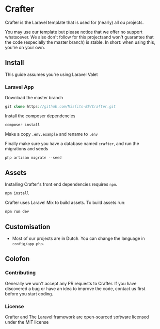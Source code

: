 # Crafter 

Crafter is the Laravel template that is used for (nearly) all ou projects. 

You may use our template but please notice that we offer no support whatsoever. We also don't follow for this projectsand won't guarantee that the code (especially the master branch) is stable. In short: when using this, you're on your own. 

## Install 

This guide assumes you're using Laravel Valet 

### Laravel App 

Download the master branch

```php 
git clone https://github.com/Misfits-BE/Crafter.git
```

Install the composer dependencies 

```bash 
composer install
```

Make a copy `.env.example` and rename to `.env`

Finally make sure you have a database named `crafter`, and run the migrations and seeds

```php 
php artisan migrate --seed
```

## Assets 

Installing Crafter's front end dependencies requires `npm`. 

```bash 
npm install
```

Crafter uses Laravel Mix to build assets. To build assets run:

```bash 
npm run dev 
```

## Customisation 

- Most of our projects are in Dutch. You can change the language in `config/app.php`. 

## Colofon 

### Contributing 

Generally we won't accept any PR requests to Crafter. If you have discovered a bug or have an idea to improve the code, 
contact us first before you start coding. 

### License 

Crafter and The Laravel framework are open-sourced software licensed under the MIT license
